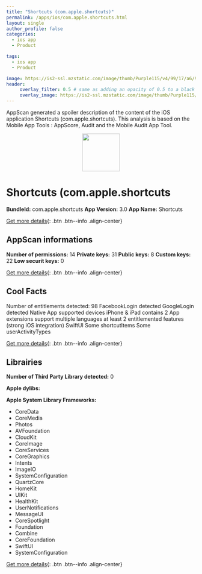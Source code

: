```yaml
---
title: "Shortcuts (com.apple.shortcuts)"
permalink: /apps/ios/com.apple.shortcuts.html
layout: single
author_profile: false
categories: 
  - ios app 
  - Product 

tags: 
  - ios app 
  - Product 

image: https://is2-ssl.mzstatic.com/image/thumb/Purple115/v4/99/17/a6/9917a685-540c-ad15-5aaf-3cf9c74e791d/AppIcon-1x_U007emarketing-0-8-0-85-220.png/512x512bb.jpg
header: 
     overlay_filter: 0.5 # same as adding an opacity of 0.5 to a black background
     overlay_image: https://is2-ssl.mzstatic.com/image/thumb/Purple115/v4/99/17/a6/9917a685-540c-ad15-5aaf-3cf9c74e791d/AppIcon-1x_U007emarketing-0-8-0-85-220.png/512x512bb.jpg
---
```

AppScan generated a spoiler description of the content of the iOS application Shortcuts (com.apple.shortcuts). This analysis is based on the Mobile App Tools : AppScore, Audit and the Mobile Audit App Tool.

  
  
<div style="text-align: center;"><img src="https://is2-ssl.mzstatic.com/image/thumb/Purple115/v4/99/17/a6/9917a685-540c-ad15-5aaf-3cf9c74e791d/AppIcon-1x_U007emarketing-0-8-0-85-220.png/512x512bb.jpg" width="100" height="100"></div>  
  
# Shortcuts (com.apple.shortcuts

**BundleId:** com.apple.shortcuts
**App Version:** 3.0
**App Name:** Shortcuts


[Get more details](/pricing.html){: .btn .btn--info .align-center}  
  
## AppScan informations 

**Number of permissions:** 14
**Private keys:** 31
**Public keys:** 8
**Custom keys:** 22
**Low securit keys:** 0
  
[Get more details](/pricing.html){: .btn .btn--info .align-center}

## Cool Facts

Number of entitlements detected: 98
FacebookLogin detected
GoogleLogin detected
Native App
supported devices iPhone & iPad
contains 2 App extensions
support multiple languages
at least 2 entitlemented features (strong iOS integration)
SwiftUI
Some shortcutItems 
Some userActivityTypes
  
[Get more details](/pricing.html){: .btn .btn--info .align-center}

## Librairies 
**Number of Third Party Library detected:** 0

**Apple dylibs:**


**Apple System Library Frameworks:**
- CoreData
- CoreMedia
- Photos
- AVFoundation
- CloudKit
- CoreImage
- CoreServices
- CoreGraphics
- Intents
- ImageIO
- SystemConfiguration
- QuartzCore
- HomeKit
- UIKit
- HealthKit
- UserNotifications
- MessageUI
- CoreSpotlight
- Foundation
- Combine
- CoreFoundation
- SwiftUI
- SystemConfiguration


  
[Get more details](/pricing.html){: .btn .btn--info .align-center}

